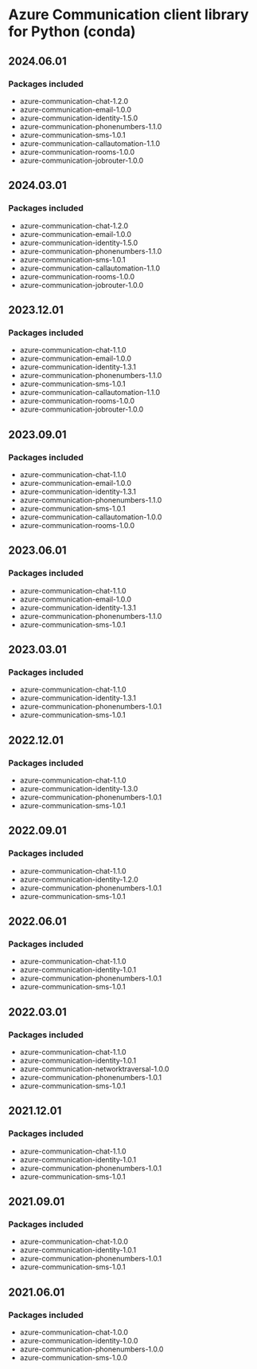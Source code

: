 # Azure Communication client library for Python (conda)

## 2024.06.01

### Packages included

- azure-communication-chat-1.2.0
- azure-communication-email-1.0.0
- azure-communication-identity-1.5.0
- azure-communication-phonenumbers-1.1.0
- azure-communication-sms-1.0.1
- azure-communication-callautomation-1.1.0
- azure-communication-rooms-1.0.0
- azure-communication-jobrouter-1.0.0

## 2024.03.01

### Packages included

- azure-communication-chat-1.2.0
- azure-communication-email-1.0.0
- azure-communication-identity-1.5.0
- azure-communication-phonenumbers-1.1.0
- azure-communication-sms-1.0.1
- azure-communication-callautomation-1.1.0
- azure-communication-rooms-1.0.0
- azure-communication-jobrouter-1.0.0

## 2023.12.01

### Packages included

- azure-communication-chat-1.1.0
- azure-communication-email-1.0.0
- azure-communication-identity-1.3.1
- azure-communication-phonenumbers-1.1.0
- azure-communication-sms-1.0.1
- azure-communication-callautomation-1.1.0
- azure-communication-rooms-1.0.0
- azure-communication-jobrouter-1.0.0

## 2023.09.01

### Packages included

- azure-communication-chat-1.1.0
- azure-communication-email-1.0.0
- azure-communication-identity-1.3.1
- azure-communication-phonenumbers-1.1.0
- azure-communication-sms-1.0.1
- azure-communication-callautomation-1.0.0
- azure-communication-rooms-1.0.0

## 2023.06.01

### Packages included

- azure-communication-chat-1.1.0
- azure-communication-email-1.0.0
- azure-communication-identity-1.3.1
- azure-communication-phonenumbers-1.1.0
- azure-communication-sms-1.0.1

## 2023.03.01

### Packages included

- azure-communication-chat-1.1.0
- azure-communication-identity-1.3.1
- azure-communication-phonenumbers-1.0.1
- azure-communication-sms-1.0.1

## 2022.12.01

### Packages included

- azure-communication-chat-1.1.0
- azure-communication-identity-1.3.0
- azure-communication-phonenumbers-1.0.1
- azure-communication-sms-1.0.1

## 2022.09.01

### Packages included

- azure-communication-chat-1.1.0
- azure-communication-identity-1.2.0
- azure-communication-phonenumbers-1.0.1
- azure-communication-sms-1.0.1

## 2022.06.01

### Packages included

- azure-communication-chat-1.1.0
- azure-communication-identity-1.0.1
- azure-communication-phonenumbers-1.0.1
- azure-communication-sms-1.0.1

## 2022.03.01

### Packages included

- azure-communication-chat-1.1.0
- azure-communication-identity-1.0.1
- azure-communication-networktraversal-1.0.0
- azure-communication-phonenumbers-1.0.1
- azure-communication-sms-1.0.1

## 2021.12.01

### Packages included

- azure-communication-chat-1.1.0
- azure-communication-identity-1.0.1
- azure-communication-phonenumbers-1.0.1
- azure-communication-sms-1.0.1

## 2021.09.01

### Packages included

- azure-communication-chat-1.0.0
- azure-communication-identity-1.0.1
- azure-communication-phonenumbers-1.0.1
- azure-communication-sms-1.0.1

## 2021.06.01

### Packages included

- azure-communication-chat-1.0.0
- azure-communication-identity-1.0.0
- azure-communication-phonenumbers-1.0.0
- azure-communication-sms-1.0.0
